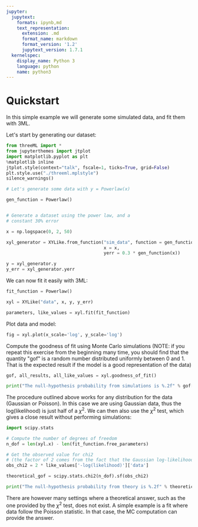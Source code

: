 ```yaml
---
jupyter:
  jupytext:
    formats: ipynb,md
    text_representation:
      extension: .md
      format_name: markdown
      format_version: '1.2'
      jupytext_version: 1.7.1
  kernelspec:
    display_name: Python 3
    language: python
    name: python3
---
```


# Quickstart

In this simple example we will generate some simulated data, and fit them with 3ML.


Let's start by generating our dataset:

```python
from threeML import *
from jupyterthemes import jtplot
import matplotlib.pyplot as plt
%matplotlib inline
jtplot.style(context="talk", fscale=1, ticks=True, grid=False)
plt.style.use("./threeml.mplstyle")
silence_warnings()
```

```python
# Let's generate some data with y = Powerlaw(x)

gen_function = Powerlaw()


# Generate a dataset using the power law, and a
# constant 30% error

x = np.logspace(0, 2, 50)

xyl_generator = XYLike.from_function("sim_data", function = gen_function, 
                                     x = x, 
                                     yerr = 0.3 * gen_function(x))

y = xyl_generator.y
y_err = xyl_generator.yerr
```

We can now fit it easily with 3ML:

```python
fit_function = Powerlaw()

xyl = XYLike("data", x, y, y_err)

parameters, like_values = xyl.fit(fit_function)
```

Plot data and model:

```python
fig = xyl.plot(x_scale='log', y_scale='log')
```

Compute the goodness of fit using Monte Carlo simulations (NOTE: if you repeat this exercise from the beginning many time, you should find that the quantity "gof" is a random number distributed uniformly between 0 and 1. That is the expected result if the model is a good representation of the data)

```python
gof, all_results, all_like_values = xyl.goodness_of_fit()

print("The null-hypothesis probability from simulations is %.2f" % gof['data'])
```

The procedure outlined above works for any distribution for the data (Gaussian or Poisson). In this case we are using Gaussian data, thus the log(likelihood) is just half of a $\chi^2$. We can then also use the $\chi^2$ test, which gives a close result without performing simulations:

```python
import scipy.stats

# Compute the number of degrees of freedom
n_dof = len(xyl.x) - len(fit_function.free_parameters)

# Get the observed value for chi2 
# (the factor of 2 comes from the fact that the Gaussian log-likelihood is half of a chi2)
obs_chi2 = 2 * like_values['-log(likelihood)']['data']

theoretical_gof = scipy.stats.chi2(n_dof).sf(obs_chi2)

print("The null-hypothesis probability from theory is %.2f" % theoretical_gof)
```

There are however many settings where a theoretical answer, such as the one provided by the $\chi^2$ test, does not exist. A simple example is a fit where data follow the Poisson statistic. In that case, the MC computation can provide the answer.
